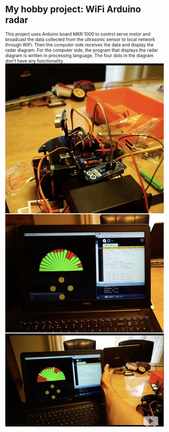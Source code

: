 # My hobby project: WiFi Arduino radar
This project uses Arduino board MKR 1000 to control servo motor and broadcast the data collected from the ultrasonic sensor to local network through WiFi. Then the computer side receives the data and display the radar diagram. For the computer side, the program that displays the radar diagram is written in processing language. The four dots in the diagram don't have any functionality. 
![](https://github.com/zhangyi921/Arduino-radar/blob/master/radar1.png)
![](https://github.com/zhangyi921/Arduino-radar/blob/master/radar2.png)
![](https://github.com/zhangyi921/Arduino-radar/blob/master/radar3.png)
